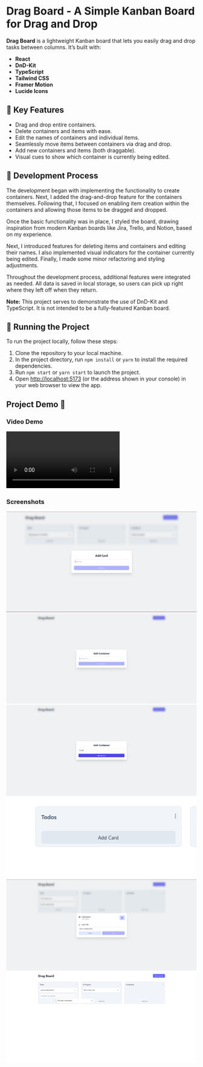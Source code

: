# Drag Board - A Simple Kanban Board for Drag and Drop

**Drag Board** is a lightweight Kanban board that lets you easily drag and drop tasks between columns. It’s built with:

- **React**
- **DnD-Kit**
- **TypeScript**
- **Tailwind CSS**
- **Framer Motion**
- **Lucide Icons**

## 👾 Key Features

- Drag and drop entire containers.
- Delete containers and items with ease.
- Edit the names of containers and individual items.
- Seamlessly move items between containers via drag and drop.
- Add new containers and items (both draggable).
- Visual cues to show which container is currently being edited.

## 📒 Development Process

The development began with implementing the functionality to create containers. Next, I added the drag-and-drop feature for the containers themselves. Following that, I focused on enabling item creation within the containers and allowing those items to be dragged and dropped.

Once the basic functionality was in place, I styled the board, drawing inspiration from modern Kanban boards like Jira, Trello, and Notion, based on my experience.

Next, I introduced features for deleting items and containers and editing their names. I also implemented visual indicators for the container currently being edited. Finally, I made some minor refactoring and styling adjustments.

Throughout the development process, additional features were integrated as needed. All data is saved in local storage, so users can pick up right where they left off when they return.

**Note:** This project serves to demonstrate the use of DnD-Kit and TypeScript. It is not intended to be a fully-featured Kanban board.

## 🚦 Running the Project

To run the project locally, follow these steps:

1. Clone the repository to your local machine.
2. In the project directory, run `npm install` or `yarn` to install the required dependencies.
3. Run `npm start` or `yarn start` to launch the project.
4. Open [http://localhost:5173](http://localhost:5173) (or the address shown in your console) in your web browser to view the app.

## Project Demo 🚀

### Video Demo

![Demo Video](./public/Demo/Demo.mp4)

### Screenshots

![Screenshot 1](./public/Demo/demo1.png)
![Screenshot 2](./public/Demo/demo2.png)
![Screenshot 3](./public/Demo/demo3.png)
![Screenshot 4](./public/Demo/demo4.png)
![Screenshot 5](./public/Demo/demo5.png)
![Screenshot 6](./public/Demo/demo6.png)
